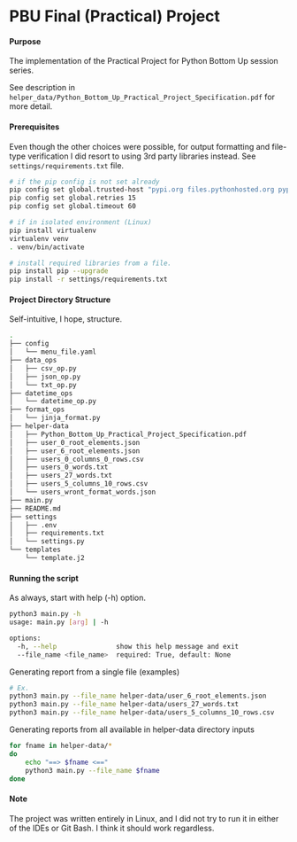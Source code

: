 # PBU Final (Practical) Project



#### Purpose

The implementation of the Practical Project for Python Bottom Up session series.

See description in `helper_data/Python_Bottom_Up_Practical_Project_Specification.pdf` for more detail.



#### Prerequisites

Even though the other choices were possible, for output formatting and file-type verification I did resort to using 3rd party libraries instead. See `settings/requirements.txt` file.

```bash
# if the pip config is not set already
pip config set global.trusted-host "pypi.org files.pythonhosted.org pypi.python.org"
pip config set global.retries 15
pip config set global.timeout 60

# if in isolated environment (Linux)
pip install virtualenv
virtualenv venv
. venv/bin/activate

# install required libraries from a file.
pip install pip --upgrade
pip install -r settings/requirements.txt
```



#### Project Directory Structure

Self-intuitive, I hope, structure.

```bash
.
├── config
│   └── menu_file.yaml
├── data_ops
│   ├── csv_op.py
│   ├── json_op.py
│   └── txt_op.py
├── datetime_ops
│   └── datetime_op.py
├── format_ops
│   └── jinja_format.py
├── helper-data
│   ├── Python_Bottom_Up_Practical_Project_Specification.pdf
│   ├── user_0_root_elements.json
│   ├── user_6_root_elements.json
│   ├── users_0_columns_0_rows.csv
│   ├── users_0_words.txt
│   ├── users_27_words.txt
│   ├── users_5_columns_10_rows.csv
│   └── users_wront_format_words.json
├── main.py
├── README.md
├── settings
│   ├── .env
│   ├── requirements.txt
│   └── settings.py
└── templates
    └── template.j2
```



#### Running the script

As always, start with help (-h) option.

```bash
python3 main.py -h
usage: main.py [arg] | -h

options:
  -h, --help               show this help message and exit
  --file_name <file_name>  required: True, default: None
```



Generating report from a single file (examples)

```bash
# Ex.
python3 main.py --file_name helper-data/user_6_root_elements.json
python3 main.py --file_name helper-data/users_27_words.txt
python3 main.py --file_name helper-data/users_5_columns_10_rows.csv
```



Generating reports from all available in helper-data directory inputs

```bash
for fname in helper-data/*
do 
	echo "==> $fname <=="
	python3 main.py --file_name $fname
done
```



#### Note

The project was written entirely in Linux, and I did not try to run it in either of the IDEs or Git Bash. I think it should work regardless.

